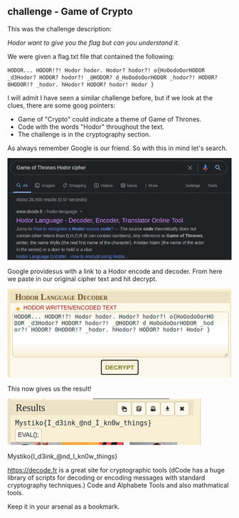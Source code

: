 ## challenge - Game of Crypto

This was the challenge description:

*Hodor want to give you the flag but can you understand it.*

We were given a flag.txt file that contained the following:
```
HODOR... HODOR!?! Hodor hodor. Hodor? hodor?! o{HoOodoOorHODOR _d3Hodor? HODOR? hodor?! _@HODOR? d_HoOodoOorHODOR _hodor?! HODOR? 0HODOR!? _hodor. hHodor? HODOR? hodor! Hodor }
```

I will admit I have seen a similar challenge before, but if we look at the clues, there are some goog pointers:
- Game of "Crypto" could indicate a theme of Game of Thrones.
- Code with the words "Hodor" throughout the text.
- The challenge is in the cryptography section.

As always remember Google is our friend. So with this in mind let's search.

![](./images/image010a.png)

Google providesus with a link to a Hodor encode and decoder. From here we paste in our original cipher text and hit decrypt.

![](./images/image010b.png)

This now gives us the result!

![](./images/image010c.png)

Mystiko{I_d3ink_@nd_I_kn0w_things}

https://decode.fr is a great site for cryptographic tools (dCode has a huge library of scripts for decoding or encoding messages with standard cryptography techniques.) Code and Alphabete Tools and also mathmatical tools.

Keep it in your arsenal as a bookmark.
